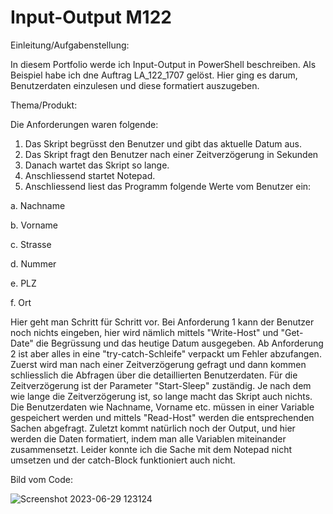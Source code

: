 # Input-Output M122

Einleitung/Aufgabenstellung:

In diesem Portfolio werde ich Input-Output in PowerShell beschreiben. Als Beispiel habe ich dne Auftrag LA_122_1707 gelöst. Hier ging es darum, Benutzerdaten einzulesen und diese formatiert auszugeben.

Thema/Produkt:

Die Anforderungen waren folgende:
1.	Das Skript begrüsst den Benutzer und gibt das aktuelle Datum aus.
2.	Das Skript fragt den Benutzer nach einer Zeitverzögerung in Sekunden
3.	Danach wartet das Skript so lange.
4.	Anschliessend startet Notepad.
5.	Anschliessend liest das Programm folgende Werte vom Benutzer ein:

a.	Nachname

b.	Vorname

c.	Strasse

d.	Nummer

e.	PLZ

f.	Ort

Hier geht man Schritt für Schritt vor. Bei Anforderung 1 kann der Benutzer noch nichts eingeben, hier wird nämlich mittels "Write-Host" und "Get-Date" die Begrüssung und das heutige Datum ausgegeben. Ab Anforderung 2 ist aber alles in eine "try-catch-Schleife" verpackt um Fehler abzufangen. Zuerst wird man nach einer Zeitverzögerung gefragt und dann kommen schliesslich die Abfragen über die detaillierten Benutzerdaten. Für die Zeitverzögerung ist der Parameter "Start-Sleep" zuständig. Je nach dem wie lange die Zeitverzögerung ist, so lange macht das Skript auch nichts. Die Benutzerdaten wie Nachname, Vorname etc. müssen in einer Variable gespeichert werden und mittels "Read-Host" werden die entsprechenden Sachen abgefragt. Zuletzt kommt natürlich noch der Output, und hier werden die Daten formatiert, indem man alle Variablen miteinander zusammensetzt. Leider konnte ich die Sache mit dem Notepad nicht umsetzen und der catch-Block funktioniert auch nicht.

Bild vom Code:


![Screenshot 2023-06-29 123124](https://github.com/Vettelfanboy/Portfolio-M122/assets/110892495/e5ced5ff-ff13-4bf3-aa85-6e86a97a2968)
